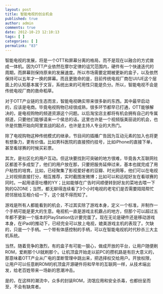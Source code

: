 ```yaml
---
layout: post
title: 智能电视的创业机会
published: true
author: admin
comments: true
date: 2012-10-23 12:10:13
tags: [ ]
categories: [ ]
permalink: "83"
---
```

智能电视的发展，将是一个OTT和屏幕分离的格局，而不是现在以融合的方式做成一体机。因为OTT产业依然在摩尔定律的诅咒范围内，硬件有一个快速迭代的周期，而屏幕则保持原来的发展速度。所以市场需要定期被更新的盒子，以及依然保持可以五年才一换的屏幕。而且更致命的是，目前传统电视厂商在UI/UE这个层面上的认知基本属于文盲，系统出来的可用性只能是负分。所以，智能电视不会是传统电视厂商的救命稻草。

对于OTT产业链的生态而言，智能电视确实带来很多新的东西。其中最早启动的，应该是电商。毕竟电视购物已经很成熟，很多环节都早已打通，OTT能够解决的，是电视购物的频道资源这个问题。以后淘宝店主都将有机会拥有自己的专属频道，只要他们能够请来一个侯总的话。这里也许是一个视频版美丽说的机会，也许是优酷开始向阿里宣战的起点，也许是主持人专业的大热门。

除了电视购物这种传统模式的继承，节目间的插播广告因为互动元素的加入也将更有想象力，更有价值。比如男科医院的直接预约挂号，比如iPhone的直接下单，甚至看球赛的时候买彩票。



其次，是社区化的用户互动。但这块要找到可突破的地方很难，毕竟各大互联网社区都差不多成型了，他们的用户放在那，只要把服务延伸过来，基本也就完成了用户粘性的培育。比如，已经聚集了影视爱好者的豆瓣、时光网等，他们可以在电视上对视频直接打分，相互推荐，实时截图发微博；比如可以和远程好友在看球赛的同时。一起用语音吐槽的YY；比如能够在广告时间顺便转到好友的菜地去喂一下狗的QZONE；当然，都无聊得连续看了3个小时电视的老宅们是否需要陌陌帮忙把邻居给互相介绍一下，这个就不得而知了。

游戏是所有人都能看到的机会，不过其实除了游戏本身，定义一个标准，并制作一个手柄可能是更大的生意。电视机一直是游戏主机霸占的地方，但那个可以超过五年都不更新一个版本的PlayStation估计要完蛋了。现在无论是硬件还是移动游戏本身，在iPad的推动下，已经完全可以放上电视，媲美游戏主机的表现了。欠缺的，只是一个手柄。一个带有体感控制的手柄，可以在智能电视机时代秒杀三大主机系统。

当然，随着竞争的激烈，有的盒子有可能一狠心，做成开放的平台，让用户随便刷ROM，爱刷那个UI就刷那个。让机顶盒开始走以前PC的攒机路是有巨大意义的，那意味着OTT产业从广电的垄断管理中跳出来，把选择权交给用户。开放权限，让用户可以任意刷ROM的机顶盒开源硬件将和早年的互联网一样，从技术端出发，给老百姓带来一场新的思潮冲击。

是的，在这样的潮流中，众多的封装ROM，流氓应用和安全杀毒，也都纷呈而至，不会有缺席者。
